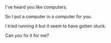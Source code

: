 I've heard you like computers.

So I put a computer in a computer for you.

I tried running it but it seem to have gotten stuck.

Can you fix it for me?
